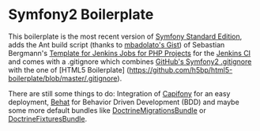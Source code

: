 Symfony2 Boilerplate
====================

This boilerplate is the most recent version of [Symfony Standard Edition](http://symfony.com/download), adds the Ant build script (thanks to
[mbadolato's Gist](https://gist.github.com/1648894)) of Sebastian Bergmann's [Template for Jenkins Jobs for PHP Projects](http://jenkins-php.org/) for the [Jenkins CI](http://jenkins-ci.org/) and
comes with a .gitignore which combines [GitHub's Symfony2 .gitignore](https://github.com/github/gitignore/blob/master/Symfony2.gitignore) with the one of [HTML5 Boilerplate]
(https://github.com/h5bp/html5-boilerplate/blob/master/.gitignore).

There are still some things to do: Integration of [Capifony](http://capifony.org/) for an easy deployment, [Behat](http://behat.org/) for Behavior Driven
Development (BDD) and maybe some more default bundles like [DoctrineMigrationsBundle](http://symfony.com/doc/2.0/bundles/DoctrineMigrationsBundle/index.html) or
[DoctrineFixturesBundle](http://symfony.com/doc/2.0/bundles/DoctrineFixturesBundle/index.html).



